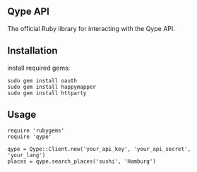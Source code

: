 Qype API
--------

The official Ruby library for interacting with the Qype API.


Installation
------------

install required gems:

    sudo gem install oauth
    sudo gem install happymapper
    sudo gem install httparty

Usage
-----

    require 'rubygems'
    require 'qype'
    
    qype = Qype::Client.new('your_api_key', 'your_api_secret', 'your_lang')
    places = qype.search_places('sushi', 'Hamburg')
